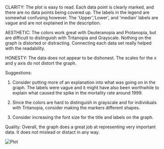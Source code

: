 CLARITY: The plot is easy to read. Each data point is clearly marked, and there are no data points being covered up. 
The labels in the legend are somewhat confusing however. The 'Upper','Lower', and 'median' labels are vague and are not explained in the description.

AESTHETIC: The colors work great with Deuteranopia and Protanopia, but are difficult to distinguish with Tritanopia and Grayscale.
Nothing on the graph is distorted or distracting. Connecting each data set really helped with the readability. 

HONESTY: The data does not appear to be dishonest. The scales for the x and y axis do not distort the graph.

Suggestions:
1) Consider putting more of an explanation into what was going on in the graph. The labels were vague and it might have 
also been worthwhile to explain what caused the spike in the mortality rate around 1999.

2) Since the colors are hard to distinguish in grayscale and for individuals with Tritanopia, consider making the markers different shapes.

3) Consider increasing the font size for the title and labels on the graph. 

Quality: Overall, the graph does a great job at representing very important data. It does not mislead or distact in any way.

![Plot]('https://raw.githubusercontent.com/vicaleram/DSPS_VRamirez/master/HW8/Homework8dsps.png')
